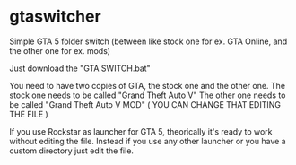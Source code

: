 # gtaswitcher
Simple GTA 5 folder switch (between like stock one for ex. GTA Online, and the other one for ex. mods)

Just download the "GTA SWITCH.bat"

You need to have two copies of GTA, the stock one and the other one.
The stock one needs to be called "Grand Theft Auto V"
The other one needs to be called "Grand Theft Auto V MOD"
( YOU CAN CHANGE THAT EDITING THE FILE )

If you use Rockstar as launcher for GTA 5, theorically it's ready to work without editing the file.
Instead if you use any other launcher or you have a custom directory just edit the file.

